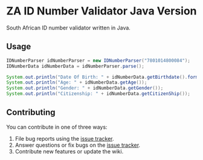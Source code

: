 
# ZA ID Number Validator Java Version
South African ID number validator written in Java.


## Usage
```java
IDNumberParser idNumberParser = new IDNumberParser("7801014800084");
IDNumberData idNumberData = idNumberParser.parse();

System.out.println("Date Of Birth: " + idNumberData.getBirthdate().format(DateTimeFormatter.ofLocalizedDate(FormatStyle.LONG)));
System.out.println("Age: " + idNumberData.getAge());
System.out.println("Gender: " + idNumberData.getGender());
System.out.println("Citizenship: " + idNumberData.getCitizenShip());
```  

## Contributing
You can contribute in one of three ways:

1. File bug reports using the [issue tracker]([[https://github.com/talifhani/za-id-validator-java/issues](https://github.com/talifhani/za-id-validator-java/issues)](https://github.com/talifhani/za-id-validator-java/issues)).
2. Answer questions or fix bugs on the [issue tracker]([https://github.com/talifhani/za-id-validator-java/issues](https://github.com/talifhani/za-id-validator-java/issues)).
3. Contribute new features or update the wiki.
